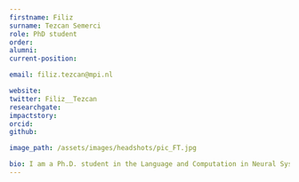 ```yaml
---
firstname: Filiz
surname: Tezcan Semerci
role: PhD student
order:
alumni:
current-position:

email: filiz.tezcan@mpi.nl

website:
twitter: Filiz__Tezcan
researchgate:
impactstory:
orcid:
github:

image_path: /assets/images/headshots/pic_FT.jpg

bio: I am a Ph.D. student in the Language and Computation in Neural Systems Research Group at the MPI for Psycholinguistics. My research interest is the computational mechanisms of language comprehension; how sound patterns are transformed into complex meanings and what is the role of neural oscillations. I got my MA degree in Cognitive Science at Yeditepe University, Istanbul where I studied the recognition of harmonic sound sequences and the effect of temporal ordering in understanding the perception of sound events with electrophysiological and behavioral experiments.
---
```

